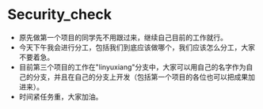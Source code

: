 # Security_check
*   原先做第一个项目的同学先不用跟过来，继续自己目前的工作就行。  
*   今天下午我会进行分工，包括我们到底应该做哪个，我们应该怎么分工，大家不要着急。  
*   目前第三个项目的工作在"linyuxiang"分支中，大家可以用自己的名字作为自己的分支，并且在自己的分支上开发（包括第一个项目的各位也可以把成果加进来）。   
*   时间紧任务重，大家加油。
